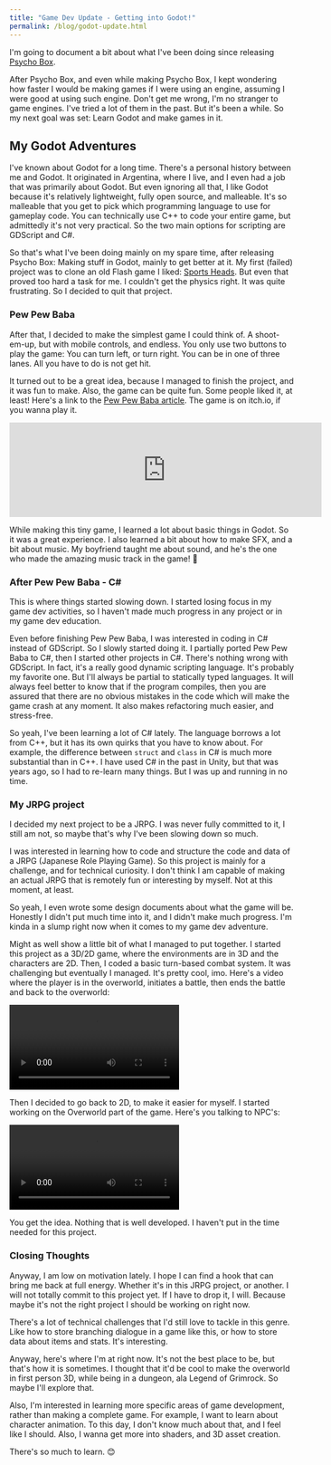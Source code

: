 ```yaml
---
title: "Game Dev Update - Getting into Godot!"
permalink: /blog/godot-update.html
---
```


I'm going to document a bit about what I've been doing since releasing [Psycho Box](/psycho-box.html).

After Psycho Box, and even while making Psycho Box, I kept wondering how faster I would be making games if I were using an engine, assuming I were good at using such engine.
Don't get me wrong, I'm no stranger to game engines. I've tried a lot of them in the past. But it's been a while. So my next goal was set: Learn Godot and make games in it.

## My Godot Adventures

I've known about Godot for a long time. There's a personal history between me and Godot. It originated in Argentina, where I live, and I even had a job that was primarily about Godot.
But even ignoring all that, I like Godot because it's relatively lightweight, fully open source, and malleable. It's so malleable that you get to pick which programming language to use for gameplay code. You can technically use C++ to code your entire game, but admittedly it's not very practical. So the two main options for scripting are GDScript and C#.

So that's what I've been doing mainly on my spare time, after releasing Psycho Box: Making stuff in Godot, mainly to get better at it. My first (failed) project was to clone an old Flash game I liked: [Sports Heads](https://www.youtube.com/watch?v=hYJ4EeE5hZ4). But even that proved too hard a task for me. I couldn't get the physics right. It was quite frustrating. So I decided to quit that project.

### Pew Pew Baba

After that, I decided to make the simplest game I could think of. A shoot-em-up, but with mobile controls, and endless. You only use two buttons to play the game: You can turn left, or turn right. You can be in one of three lanes. All you have to do is not get hit.

It turned out to be a great idea, because I managed to finish the project, and it was fun to make. Also, the game can be quite fun. Some people liked it, at least! Here's a link to the [Pew Pew Baba article](/pew-pew-baba.html). The game is on itch.io, if you wanna play it.

<iframe frameborder="0" src="https://itch.io/embed/2539667?linkback=true&amp;dark=true" width="552" height="167"><a href="https://lucypero.itch.io/pew-pew-baba">Pew Pew Baba by Lucy</a></iframe>

While making this tiny game, I learned a lot about basic things in Godot. So it was a great experience. I also learned a bit about how to make SFX, and a bit about music. My boyfriend taught me about sound, and he's the one who made the amazing
music track in the game! 🙂

### After Pew Pew Baba - C#

This is where things started slowing down. I started losing focus in my game dev activities, so I haven't made much progress in any project or in my game dev education.

Even before finishing Pew Pew Baba, I was interested in coding in C# instead of GDScript. So I slowly started doing it. I partially ported Pew Pew Baba to C#, then I started other projects in C#.
There's nothing wrong with GDScript. In fact, it's a really good dynamic scripting language. It's probably my favorite one. But I'll always be partial to statically typed languages. It will always feel better
to know that if the program compiles, then you are assured that there are no obvious mistakes in the code which will make the game crash at any moment. It also makes refactoring much easier, and stress-free.

So yeah, I've been learning a lot of C# lately. The language borrows a lot from C++, but it has its own quirks that you have to know about. For example, the difference between `struct` and `class` in C# is much more substantial than in C++.
I have used C# in the past in Unity, but that was years ago, so I had to re-learn many things. But I was up and running in no time.

### My JRPG project

I decided my next project to be a JRPG. I was never fully committed to it, I still am not, so maybe that's why I've been slowing down so much.

I was interested in learning how to code and structure the code and data of a JRPG (Japanese Role Playing Game). So this project is mainly for a challenge, and for technical curiosity. I don't think I am capable of making an actual JRPG that is remotely fun or interesting by myself. Not at this moment, at least.

So yeah, I even wrote some design documents about what the game will be. Honestly I didn't put much time into it, and I didn't make much progress. I'm kinda in a slump right now when it comes to my game dev adventure.

Might as well show a little bit of what I managed to put together. I started this project as a 3D/2D game, where the environments are in 3D and the characters are 2D. Then, I coded a basic turn-based combat system. It was challenging but eventually I managed. It's pretty cool, imo. Here's a video where the player is in the overworld, initiates a battle, then ends the battle and back to the overworld:

<video controls autoplay>
  <source src="/assets/videos/jrpg-3d-but-2d.mp4" type="video/mp4">
</video>

Then I decided to go back to 2D, to make it easier for myself. I started working on the Overworld part of the game. Here's you talking to NPC's:

<video controls autoplay>
  <source src="/assets/videos/jrpg-talk.mp4" type="video/mp4">
</video>

You get the idea. Nothing that is well developed. I haven't put in the time needed for this project.

### Closing Thoughts

Anyway, I am low on motivation lately. I hope I can find a hook that can bring me back at full energy. Whether it's in this JRPG project, or another. I will not totally commit to this project yet. If I have to drop it, I will. Because maybe it's
not the right project I should be working on right now.

There's a lot of technical challenges that I'd still love to tackle in this genre. Like how to store branching dialogue in a game like this, or how to store data about items and stats. It's interesting.

Anyway, here's where I'm at right now. It's not the best place to be, but that's how it is sometimes. I thought that it'd be cool to make the overworld in first person 3D, while being in a dungeon, ala Legend of Grimrock. So maybe I'll explore that.

Also, I'm interested in learning more specific areas of game development, rather than making a complete game. For example, I want to learn about character animation. To this day, I don't know much about that, and I feel like I should.
Also, I wanna get more into shaders, and 3D asset creation.

There's so much to learn. 😊
